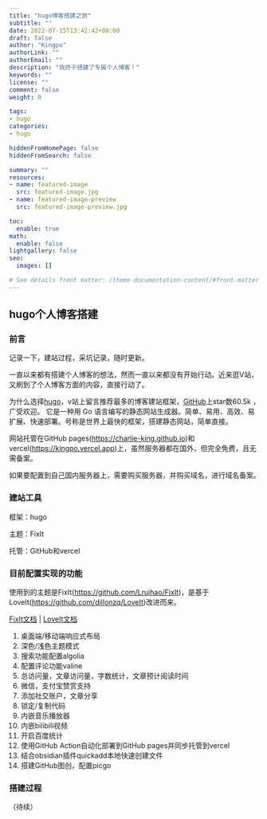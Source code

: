 ```yaml
---
title: "hugo博客搭建之旅"
subtitle: ""
date: 2022-07-15T13:42:42+08:00
draft: false
author: "Kingpo"
authorLink: ""
authorEmail: ""
description: "我终于搭建了专属个人博客！"
keywords: ""
license: ""
comment: false
weight: 0

tags:
- hugo
categories:
- hugo

hiddenFromHomePage: false
hiddenFromSearch: false

summary: ""
resources:
- name: featured-image
  src: featured-image.jpg
- name: featured-image-preview
  src: featured-image-preview.jpg

toc:
  enable: true
math:
  enable: false
lightgallery: false
seo:
  images: []

# See details front matter: /theme-documentation-content/#front-matter
---
```


<!--more-->

## hugo个人博客搭建
### 前言
记录一下，建站过程，采坑记录，随时更新。

一直以来都有搭建个人博客的想法，然而一直以来都没有开始行动。近来逛V站，又刷到了个人博客方面的内容，直接行动了。

为什么选择[hugo](https://gohugo.io/)，v站上留言推荐最多的博客建站框架，[GitHub](https://github.com/gohugoio/hugo)上star数60.5k ，广受欢迎。
它是一种用 Go 语言编写的静态网站生成器。简单、易用、高效、易扩展、快速部署。号称是世界上最快的框架，搭建静态网站，简单直接。

网站托管在GitHub pages(https://charlie-king.github.io)和vercel(https://kingpo.vercel.app)上，虽然服务器都在国外，但完全免费，且无需备案。

如果要配置到自己国内服务器上，需要购买服务器，并购买域名，进行域名备案。

### 建站工具
框架：hugo

主题：FixIt

托管：GitHub和vercel

### 目前配置实现的功能
使用到的主题是FixIt(https://github.com/Lruihao/FixIt)，是基于LoveIt(https://github.com/dillonzq/LoveIt)改进而来。

[FixIt文档](https://fixit.lruihao.cn/)  | [LoveIt文档](https://hugoloveit.com/)
1. 桌面端/移动端响应式布局
2. 深色/浅色主题模式
3. 搜索功能配置algolia
4. 配置评论功能valine
5. 总访问量，文章访问量，字数统计，文章预计阅读时间
6. 微信，支付宝赞赏支持
7. 添加社交账户，文章分享
8. 锁定/复制代码
9. 内嵌音乐播放器
10. 内嵌bilibili视频
11. 开启百度统计
12. 使用GitHub Action自动化部署到GitHub pages并同步托管到vercel
13. 结合obsidian插件quickadd本地快速创建文件
14. 搭建GitHub图创，配置picgo


### 搭建过程
（待续）






